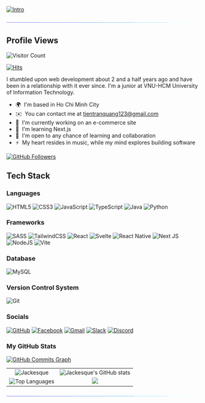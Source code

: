 [![Intro](https://readme-typing-svg.herokuapp.com?font=Fira+Mono&weight=100&size=60&duration=2500&pause=500&color=7FEAF5&center=true&vCenter=true&random=false&width=1000&height=200&lines=%F0%9F%91%8B+Hi+y'all;I'm+Jac;You+can+call+me+Jackesque;It's+pronounced+Jac%E3%83%BBkes%E3%83%BBk;Or+just+Jac+for+short;%F0%9F%A4%AB)](https://git.io/typing-svg)

![Horizontal Divider Gradient](/public/horizontal-divider-gradient.gif)

## Profile Views

![Visitor Count](https://profile-counter.glitch.me/Jackesque/count.svg)

[![Hits](https://hits.sh/github.com/Jackesque.svg?view=today-total&style=for-the-badge&label=visitors&extraCount=7&logo=4chan)](https://hits.sh/github.com/Jackesque/)

I stumbled upon web development about 2 and a half years ago and have been in a relationship with it ever since. I'm a junior at VNU-HCM University of Information Technology.

*   🌍  I'm based in Ho Chi Minh City
*   ✉️  You can contact me at [tientranquang123@gmail.com](mailto:tientranquang123@gmail.com)
*   🚀  I'm currently working on an e-commerce site
*   🧠  I'm learning Next.js
*   🤝  I'm open to any chance of learning and collaboration
*   ⚡  My heart resides in music, while my mind explores building software


[![GitHub Followers](https://img.shields.io/github/followers/Jackesque?logo=github&style=for-the-badge&color=0891b2&labelColor=1c1917)](https://www.github.com/Jackesque)
  
## Tech Stack

### Languages

![HTML5](https://img.shields.io/badge/html5-%23E34F26.svg?style=for-the-badge&logo=html5&logoColor=white)
![CSS3](https://img.shields.io/badge/css3-%231572B6.svg?style=for-the-badge&logo=css3&logoColor=white)
![JavaScript](https://img.shields.io/badge/javascript-2E302C.svg?style=for-the-badge&logo=javascript&logoColor=f0dc4e)
![TypeScript](https://img.shields.io/badge/typescript-2D79C7.svg?style=for-the-badge&logo=typescript&logoColor=white)
![Java](https://t.ly/0cNI1)
![Python](https://img.shields.io/badge/python-387EB8?style=for-the-badge&logo=python&logoColor=FFC331)

### Frameworks

![SASS](https://img.shields.io/badge/SASS-hotpink.svg?style=for-the-badge&logo=SASS&logoColor=white)
![TailwindCSS](https://img.shields.io/badge/tailwindcss-38BDF8.svg?style=for-the-badge&logo=tailwind-css&logoColor=white)
![React](https://img.shields.io/badge/react-%2320232A.svg?style=for-the-badge&logo=react&logoColor=%2361DAFB)
![Svelte](https://img.shields.io/badge/svelte-FF3E00.svg?style=for-the-badge&logo=svelte&logoColor=white)
![React Native](https://img.shields.io/badge/react_native-%2320232A.svg?style=for-the-badge&logo=react&logoColor=%2361DAFB)
![Next JS](https://img.shields.io/badge/Next-black?style=for-the-badge&logo=next.js&logoColor=white)
![NodeJS](https://img.shields.io/badge/node.js-689F63?style=for-the-badge&logo=node.js&logoColor=white)
![Vite](https://img.shields.io/badge/vite-%23646CFF.svg?style=for-the-badge&logo=vite&logoColor=white)

### Database

![MySQL](https://img.shields.io/badge/mysql-007690.svg?style=for-the-badge&logo=mysql&logoColor=white)

### Version Control System

![Git](https://img.shields.io/badge/git-%23F05033.svg?style=for-the-badge&logo=git&logoColor=white)


### Socials

[![GitHub](https://img.shields.io/badge/github-%23121011.svg?style=for-the-badge&logo=github&logoColor=white)](https://github.com/Jackesque)
[![Facebook](https://img.shields.io/badge/Facebook-%231877F2.svg?style=for-the-badge&logo=Facebook&logoColor=white)](https://www.facebook.com/tien.tranquang.0807)
[![Gmail](https://img.shields.io/badge/Gmail-D14836?style=for-the-badge&logo=gmail&logoColor=white)](mailto:tientranquang123@gmail.com)
[![Slack](https://img.shields.io/badge/Slack-4A154B?style=for-the-badge&logo=slack&logoColor=white)](https://app.slack.com/client/T02QFU9TCTD/D05L25661QS/rimeto_profile/U05KMJBG8FR)
[![Discord](https://img.shields.io/badge/Discord-%235865F2.svg?style=for-the-badge&logo=discord&logoColor=white)](discord.com/users/765164329053061133)

### My GitHub Stats

<table>
  <tr>
    <td align="center">
      <img src="https://github-trophies.vercel.app/?username=Jackesque&theme=onestar&row=4&column=4" alt="Jackesque" />
    </td>
    </td>
    <td align="center">
      <img src="https://github-readme-stats.vercel.app/api?username=Jackesque&show_icons=true&hide=&count_private=true&title_color=0891b2&text_color=ffffff&icon_color=0891b2&bg_color=1c1917&hide_border=true&show_icons=true" alt="Jackesque's GitHub stats" />
    </td> 
  </tr>
  <tr>
    <td align="center">            
      <img src="https://github-readme-stats.vercel.app/api/top-langs/?username=Jackesque&layout=compact&langs_count=10&title_color=0891b2&text_color=ffffff&icon_color=0891b2&bg_color=1c1917&hide_border=false=Top%20%Languages" alt="Top Languages" />
    </td>
    <td align="center">
      <img src="https://github-readme-streak-stats.herokuapp.com/?user=Jackesque&stroke=ffffff&background=1c1917&ring=0891b2&fire=0891b2&currStreakNum=ffffff&currStreakLabel=0891b2&sideNums=ffffff&sideLabels=ffffff&dates=ffffff&hide_border=true" />
    </td>
  </tr>
  <tr>
    <a href="http://www.github.com/Jackesque">
      <img src="https://github-readme-activity-graph.vercel.app/graph?username=Jackesque&bg_color=1c1917&color=ffffff&line=0891b2&point=ffffff&area_color=1c1917&area=true&hide_border=true&custom_title=GitHub%20Commits%20Graph" alt="GitHub Commits Graph" />
  </tr>
</table>

![Horizontal Divider Gradient](/public/horizontal-divider-gradient.gif)
